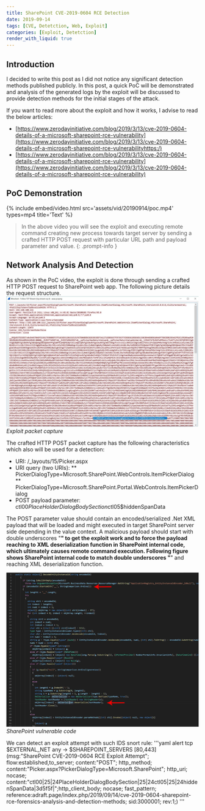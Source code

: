 ```yaml
---
title: SharePoint CVE-2019-0604 RCE Detection
date: 2019-09-14
tags: [CVE, Detetction, Web, Exploit]
categories: [Exploit, Detetction]
render_with_liquid: true
---
```


## Introduction

I decided to write this post as I did not notice any significant detection methods published publicly. In this post, a quick PoC will be demonstrated and analysis of the generated logs by the exploit will be discussed to provide detection methods for the initial stages of the attack.

If you want to read more about the exploit and how it works, I advise to read the below articles:

* [https://www.zerodayinitiative.com/blog/2019/3/13/cve-2019-0604-details-of-a-microsoft-sharepoint-rce-vulnerability](https://www.zerodayinitiative.com/blog/2019/3/13/cve-2019-0604-details-of-a-microsoft-sharepoint-rce-vulnerabilityhttps:/)
* [https://www.zerodayinitiative.com/blog/2019/3/13/cve-2019-0604-details-of-a-microsoft-sharepoint-rce-vulnerability](https://www.zerodayinitiative.com/blog/2019/3/13/cve-2019-0604-details-of-a-microsoft-sharepoint-rce-vulnerability)

## PoC Demonstration


{% include embed/video.html src='assets/vid/20190914/poc.mp4' types=mp4 title='Text' %}
> In the above video you will see the exploit and executing remote command creating new process towards target server by sending a crafted HTTP POST request with particular URL path and payload parameter and value.
{: .prompt-info }

## Network Analysis And Detection 

As shown in the PoC video, the exploit is done through sending a crafted HTTP POST request to SharePoint web app. The following picture details the request structure.
![Desktop View](assets/img/20190914/1.jpg)
_Exploit packet capture_

The crafted HTTP POST packet capture has the following characteristics which also will be used for a detection:
* URI:  /_layouts/15/Picker.aspx
* URI query (two URIs):
** PickerDialogType=Microsoft.SharePoint.WebControls.ItemPickerDialog
** PickerDialogType=Microsoft.SharePoint.Portal.WebControls.ItemPickerDialog
* POST payload parameter: ctl00$PlaceHolderDialogBodySection$ctl05$hiddenSpanData

The POST parameter value should contain an encoded/serialized .Net XML payload that will be loaded and might executed in target SharePoint server side depending in the value context. A malicious payload should start with double underscores "__" to get the exploit work and to force the payload reaching to XML deserialization function in SharePoint internal code, which ultimately causes remote command execution. Following figure shows SharePoint internal code to match double underscores "__" and reaching XML deserialization function.

![Desktop View](assets/img/20190914/2.jpg)
_SharePoint vulnerable code_

We can detect an exploit attempt with such IDS snort rule:
'''yaml
alert tcp $EXTERNAL_NET any -> $SHAREPOINT_SERVERS [80,443] (msg:"SharePoint CVE-2019-0604 RCE Exploit Attempt"; flow:established,to_server; content:"POST"; http_method; content:"Picker.aspx?PickerDialogType=Microsoft.SharePoint"; http_uri; nocase; content:"ctl00|25|24PlaceHolderDialogBodySection|25|24ctl05|25|24hiddenSpanData|3d5f5f|";http_client_body; nocase; fast_pattern; reference:adraft.page/index.php/2019/09/14/cve-2019-0604-sharepoint-rce-forensics-analysis-and-detection-methods; sid:3000001; rev:1;)
'''



